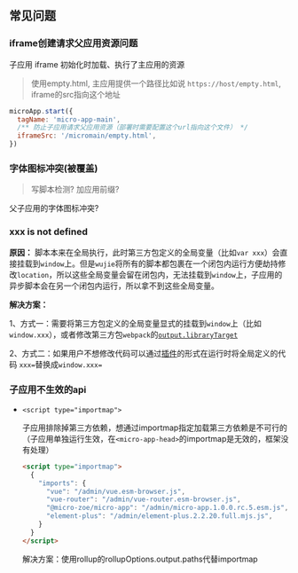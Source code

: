 ## 常见问题

### iframe创建请求父应用资源问题

子应用 iframe 初始化时加载、执行了主应用的资源

> 使用empty.html, 主应用提供一个路径比如说 `https://host/empty.html`, iframe的src指向这个地址

```javascript
microApp.start({
  tagName: 'micro-app-main',
  /** 防止子应用请求父应用资源（部署时需要配置这个url指向这个文件） */
  iframeSrc: '/micromain/empty.html',
})
```

### 字体图标冲突(被覆盖)

> 写脚本检测? 加应用前缀?

父子应用的字体图标冲突?

### xxx is not defined

**原因：** 脚本本来在全局执行，此时第三方包定义的全局变量（比如`var xxx`）会直接挂载到`window`上。但是`wujie`将所有的脚本都包裹在一个闭包内运行方便劫持修改`location`，所以这些全局变量会留在闭包内，无法挂载到`window`上，子应用的异步脚本会在另一个闭包内运行，所以拿不到这些全局变量。

**解决方案：**

1、方式一：需要将第三方包定义的全局变量显式的挂载到`window`上（比如`window.xxx`），或者修改第三方包`webpack`的[`output.libraryTarget`](https://webpack.docschina.org/configuration/output/#outputlibrarytarget)

2、方式二：如果用户不想修改代码可以通过[插件](https://wujie-micro.github.io/doc/guide/plugin.html#js-loader)的形式在运行时将全局定义的代码 `xxx=`替换成`window.xxx=`


### 子应用不生效的api

- `<script type="importmap">`

  子应用排除掉第三方依赖，想通过importmap指定加载第三方依赖是不可行的（子应用单独运行生效，在`<micro-app-head>`的importmap是无效的，框架没有处理）

  ```html
  <script type="importmap">
    {
      "imports": {
        "vue": "/admin/vue.esm-browser.js",
        "vue-router": "/admin/vue-router.esm-browser.js",
        "@micro-zoe/micro-app": "/admin/micro-app.1.0.0.rc.5.esm.js",
        "element-plus": "/admin/element-plus.2.2.20.full.mjs.js",
      }
    }
  </script>
  ```

  解决方案：使用rollup的rollupOptions.output.paths代替importmap